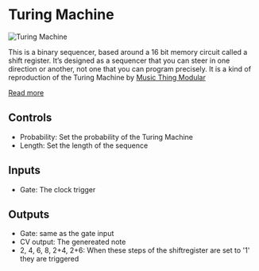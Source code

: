 # Turing Machine

![Turing Machine](../images/turing-machine.png)

This is a binary sequencer, based around a 16 bit memory circuit called a shift register. It’s designed as a sequencer that you can steer in one direction or another, not one that you can program precisely. It is a kind of reproduction of the Turing Machine by [Music Thing Modular](https://musicthing.co.uk/)

[Read more](https://musicthing.co.uk/pages/turing.html)

## Controls

* Probability: Set the probability of the Turing Machine
* Length: Set the length of the sequence

## Inputs

* Gate: The clock trigger

## Outputs

* Gate: same as the gate input
* CV output: The genereated note
* 2, 4, 6, 8, 2+4, 2+6: When these steps of the shiftregister are set to '1' they are triggered

